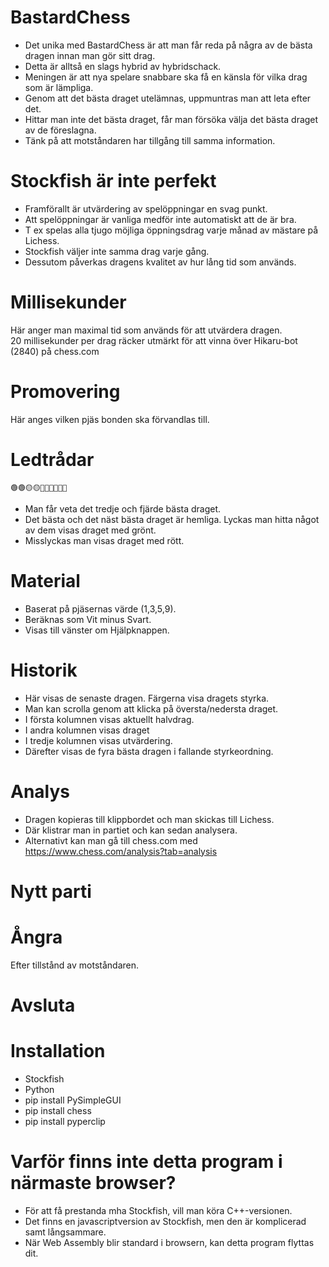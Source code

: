 # BastardChess

* Det unika med BastardChess är att man får reda på några av de bästa dragen innan man gör sitt drag.  
* Detta är alltså en slags hybrid av hybridschack.
* Meningen är att nya spelare snabbare ska få en känsla för vilka drag som är lämpliga.
* Genom att det bästa draget utelämnas, uppmuntras man att leta efter det.
* Hittar man inte det bästa draget, får man försöka välja det bästa draget av de föreslagna.
* Tänk på att motståndaren har tillgång till samma information.

# Stockfish är inte perfekt

* Framförallt är utvärdering av spelöppningar en svag punkt.
* Att spelöppningar är vanliga medför inte automatiskt att de är bra.
* T ex spelas alla tjugo möjliga öppningsdrag varje månad av mästare på Lichess.
* Stockfish väljer inte samma drag varje gång.
* Dessutom påverkas dragens kvalitet av hur lång tid som används.

# Millisekunder

Här anger man maximal tid som används för att utvärdera dragen.  
20 millisekunder per drag räcker utmärkt för att vinna över Hikaru-bot (2840) på chess.com  

# Promovering

Här anges vilken pjäs bonden ska förvandlas till.

# Ledtrådar

```
🟢🟢🟡🟡🔴🔴🔴🔴🔴🔴
```
* Man får veta det tredje och fjärde bästa draget.
* Det bästa och det näst bästa draget är hemliga. Lyckas man hitta något av dem visas draget med grönt.
* Misslyckas man visas draget med rött.

# Material

* Baserat på pjäsernas värde (1,3,5,9).
* Beräknas som Vit minus Svart.
* Visas till vänster om Hjälpknappen.

# Historik

* Här visas de senaste dragen. Färgerna visa dragets styrka.
* Man kan scrolla genom att klicka på översta/nedersta draget.
* I första kolumnen visas aktuellt halvdrag.
* I andra kolumnen visas draget
* I tredje kolumnen visas utvärdering.
* Därefter visas de fyra bästa dragen i fallande styrkeordning.

# Analys

* Dragen kopieras till klippbordet och man skickas till Lichess.  
* Där klistrar man in partiet och kan sedan analysera.  
* Alternativt kan man gå till chess.com med https://www.chess.com/analysis?tab=analysis

# Nytt parti

# Ångra

Efter tillstånd av motståndaren.

# Avsluta

# Installation

* Stockfish
* Python
* pip install PySimpleGUI
* pip install chess
* pip install pyperclip

# Varför finns inte detta program i närmaste browser?

* För att få prestanda mha Stockfish, vill man köra C++-versionen.
* Det finns en javascriptversion av Stockfish, men den är komplicerad samt långsammare.
* När Web Assembly blir standard i browsern, kan detta program flyttas dit.